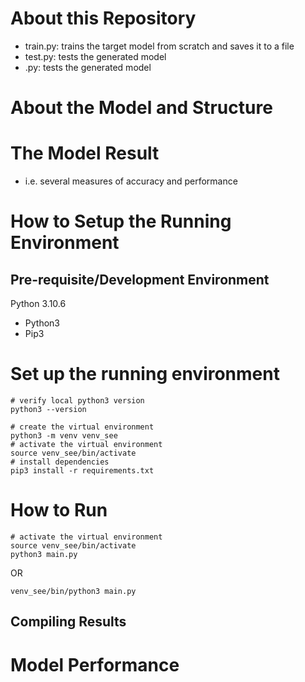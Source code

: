 # About this Repository
- train.py:  trains the target model from scratch and saves it to a file
- test.py: tests the generated model
- .py: tests the generated model

# About the Model and Structure

# The Model Result
- i.e. several measures of accuracy and performance

# How to Setup the Running Environment
## Pre-requisite/Development Environment
Python 3.10.6

- Python3
- Pip3

# Set up the running environment

```
# verify local python3 version
python3 --version

# create the virtual environment
python3 -m venv venv_see
# activate the virtual environment
source venv_see/bin/activate
# install dependencies
pip3 install -r requirements.txt
```

# How to Run

```
# activate the virtual environment
source venv_see/bin/activate
python3 main.py
```
OR
```
venv_see/bin/python3 main.py
```
## Compiling Results

# Model Performance

